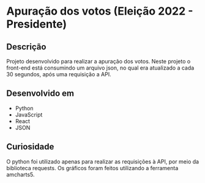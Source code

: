 # Apuração dos votos (Eleição 2022 - Presidente)

## Descrição

Projeto desenvolvido para realizar a apuração dos votos. Neste projeto o front-end está consumindo um arquivo json, no qual era atualizado a cada 30 segundos, após uma requisição a API.

## Desenvolvido em
* Python
* JavaScript
* React
* JSON

## Curiosidade

O python foi utilizado apenas para realizar as requisições à API, por meio da biblioteca requests. Os gráficos foram feitos utilizando a ferramenta amcharts5.